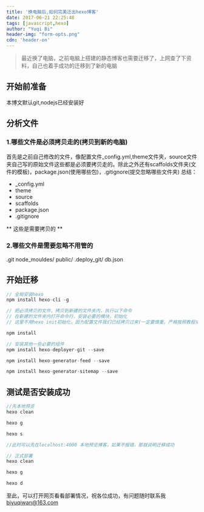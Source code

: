```yaml
---
title: '换电脑后,如何完美迁出hexo博客'
date: 2017-06-21 22:25:48
tags: [javascript,hexo]
author: "Yuqi Bi"
header-img: "form-opts.png"
cdn: 'header-on'
---
```

> 最近换了电脑，之前电脑上搭建的静态博客也需要迁移了，上网查了下资料，自己也着手成功的迁移到了新的电脑

## 开始前准备
本博文默认git,nodejs已经安装好
## 分析文件
### 1.哪些文件是必须拷贝走的(拷贝到新的电脑)
首先是之前自己修改的文件，像配置文件_config.yml,theme文件夹，source文件夹自己写的原始文件这些都是必须要拷贝走的。除此之外还有scaffolds文件夹(文件的模板)，package.json(使用哪些包)，.gitignore(提交忽略哪些文件夹)
总结：

* _config.yml
* theme
* source
* scaffolds
* package.json
* .gitignore

** 这些是需要拷贝的 **

### 2.哪些文件是需要忽略不用管的

.git node_mouldes/ public/ .deploy_git/ db.json

## 开始迁移
```js
// 全局安装hexo
npm install hexo-cli -g

// 把必须拷贝的文件，拷贝到新建的文件夹内，执行以下命令
// 在新建的文件夹内打开命令行，安装必要的模块，初始化
// 这里不用hexo init初始化，因为配置文件我们已经拷贝过来(一定要慎重，严格按照教程来)

npm install

// 安装其他一些必要的组件
npm install hexo-deployer-git --save

npm install hexo-generator-feed --save

npm install hexo-generator-sitemap --save
```
## 测试是否安装成功
```js
//先本地预览
hexo clean

hexo g

hexo s

//此时可以先在localhost:4000 本地预览博客，如果不报错，那就说明迁移成功

// 正式部署
hexo clean

hexo g

hexo d
```
至此，可以打开网页看看部署情况，祝各位成功，有问题随时联系我 biyuqiwan@163.com
